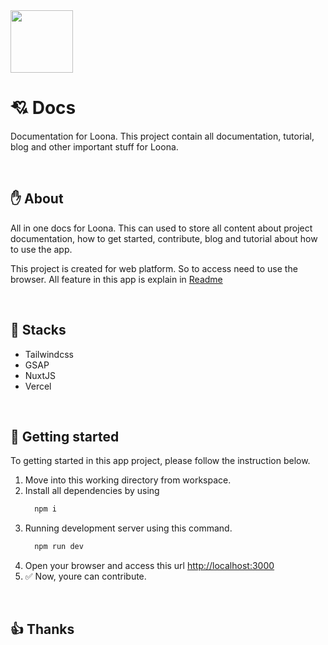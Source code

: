 <img src="https://github.com/nyomansunima/loona/assets/54091887/217b5538-aa98-4866-bf74-c44b24b53b85" width="100"/>

<br/>

# 💘 Docs

Documentation for Loona. This project contain all documentation, tutorial, blog and other important stuff for Loona.

<br/>

## ✋ About

All in one docs for Loona. This can used to store all content about project documentation, how to get started, contribute, blog and tutorial about how to use the app.

This project is created for web platform. So to access need to use the browser. All feature in this app is explain in [Readme](/README.md)

<br/>

## 🚀 Stacks

- Tailwindcss
- GSAP
- NuxtJS
- Vercel

<br/>

## 🚜 Getting started

To getting started in this app project, please follow the instruction below.

1. Move into this working directory from workspace.
2. Install all dependencies by using
   ```bash
     npm i
   ```
3. Running development server using this command.
   ```bash
     npm run dev
   ```
4. Open your browser and access this url [http://localhost:3000](https://localhost:3000)
5. ✅ Now, youre can contribute.

<br/>

## 👍 Thanks
